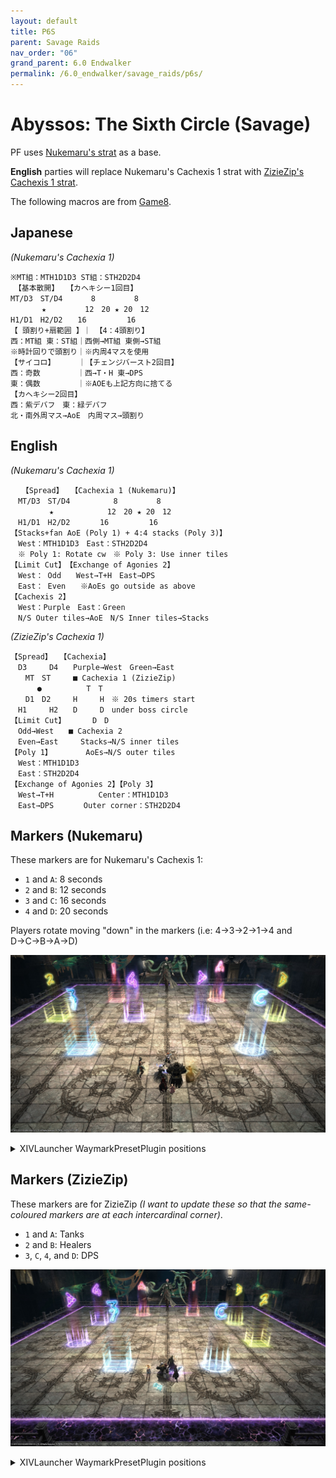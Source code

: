 ```yaml
---
layout: default
title: P6S
parent: Savage Raids
nav_order: "06"
grand_parent: 6.0 Endwalker
permalink: /6.0_endwalker/savage_raids/p6s/
---
```


# Abyssos: The Sixth Circle (Savage)

PF uses [Nukemaru's strat](https://youtu.be/pibChZ8AjZ8) as a base.

**English** parties will replace Nukemaru's Cachexis 1 strat with [ZizieZip's Cachexis 1 strat](https://twitter.com/ZizieZip/status/1564991162775060480).

The following macros are from [Game8](https://game8.jp/ff14/479307).

## Japanese
*(Nukemaru's Cachexia 1)*
```
※MT組：MTH1D1D3 ST組：STH2D2D4
　【基本散開】　　【カヘキシー1回目】
MT/D3　ST/D4 　 　 8　　 　 　8
　　 　 ★　　 　 　12　20 ★ 20　12
H1/D1　H2/D2　　16 　 　 　 16
【 頭割り+扇範囲 】｜ 【4：4頭割り】
西：MT組 東：ST組｜西側→MT組 東側→ST組
※時計回りで頭割り｜※内周4マスを使用
【サイコロ】　　 　｜【チェンジバースト2回目】
西：奇数　　　　　｜西→T・H 東→DPS
東：偶数　　　　　｜※AOEも上記方向に捨てる
【カヘキシー2回目】
西：紫デバフ　東：緑デバフ
北・南外周マス→AoE　内周マス→頭割り
```

## English
*(Nukemaru's Cachexia 1)*
```
　　【Spread】　　【Cachexia 1 (Nukemaru)】
　MT/D3　ST/D4 　　　 　 8　　 　 　8
　　　 　 ★　　 　 　　　12　20 ★ 20　12
　H1/D1　H2/D2　　　　16 　 　 　 16
【Stacks+fan AoE (Poly 1) + 4:4 stacks (Poly 3)】
　West：MTH1D1D3　East：STH2D2D4
　※ Poly 1: Rotate cw　※ Poly 3: Use inner tiles
【Limit Cut】　【Exchange of Agonies 2】
　West： Odd　　West→T+H　East→DPS
　East： Even　　※AoEs go outside as above
【Cachexis 2】
　West：Purple　East：Green
　N/S Outer tiles→AoE　N/S Inner tiles→Stacks
```

*(ZizieZip's Cachexia 1)*
```
【Spread】　　【Cachexia】
　D3　　　D4　　Purple→West　Green→East
　　MT　ST　　　■ Cachexia 1 (ZizieZip)
　　　 ●　　　　　　T　T　
　　D1　D2　　　H　　　H　※ 20s timers start
　H1　　　H2　　D　　　D　under boss circle
【Limit Cut】 　　　D　D
　Odd→West　　■ Cachexia 2
　Even→East　　　Stacks→N/S inner tiles
【Poly 1】　　　　　AoEs→N/S outer tiles
　West：MTH1D1D3
　East：STH2D2D4
【Exchange of Agonies 2】【Poly 3】
　West→T+H　　　　　　Center：MTH1D1D3
　East→DPS　　　　Outer corner：STH2D2D4
```

## Markers (Nukemaru)

These markers are for Nukemaru's Cachexis 1:

- `1` and `A`: 8 seconds
- `2` and `B`: 12 seconds
- `3` and `C`: 16 seconds
- `4` and `D`: 20 seconds

Players rotate moving "down" in the markers (i.e: 4→3→2→1→4 and D→C→B→A→D)

![](images/markers_nukemaru.jpg)
<details markdown=block>
<summary>XIVLauncher WaymarkPresetPlugin positions</summary>

```json
{"Name":"P6S (Nukemaru)","MapID":881,"A":{"X":108.7,"Y":0.0,"Z":91.3,"ID":0,"Active":true},"B":{"X":115.0,"Y":0.0,"Z":100.0,"ID":1,"Active":true},"C":{"X":108.7,"Y":0.0,"Z":108.7,"ID":2,"Active":true},"D":{"X":104.5,"Y":0.0,"Z":100.0,"ID":3,"Active":true},"One":{"X":91.3,"Y":0.0,"Z":91.3,"ID":4,"Active":true},"Two":{"X":85.0,"Y":0.0,"Z":100.0,"ID":5,"Active":true},"Three":{"X":91.3,"Y":0.0,"Z":108.7,"ID":6,"Active":true},"Four":{"X":95.5,"Y":0.0,"Z":100.0,"ID":7,"Active":true}}
```

</details>

## Markers (ZizieZip)

These markers are for ZizieZip *(I want to update these so that the same-coloured markers are at each intercardinal corner)*.

- `1` and `A`: Tanks
- `2` and `B`: Healers
- `3`, `C`, `4`, and `D`: DPS

![](images/markers_ziziezip.jpg)
<details markdown=block>
<summary>XIVLauncher WaymarkPresetPlugin positions</summary>

```json
{"Name":"P6S (ZizieZip)","MapID":881,"A":{"X":95.0,"Y":0.0,"Z":88.333,"ID":0,"Active":true},"B":{"X":111.667,"Y":0.0,"Z":95.0,"ID":1,"Active":true},"C":{"X":105.0,"Y":0.0,"Z":111.667,"ID":2,"Active":true},"D":{"X":88.333,"Y":0.0,"Z":105.0,"ID":3,"Active":true},"One":{"X":105.0,"Y":0.0,"Z":88.333,"ID":4,"Active":true},"Two":{"X":111.667,"Y":0.0,"Z":105.0,"ID":5,"Active":true},"Three":{"X":95.0,"Y":0.0,"Z":111.667,"ID":6,"Active":true},"Four":{"X":88.333,"Y":0.0,"Z":95.0,"ID":7,"Active":true}}
```

</details>